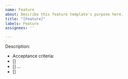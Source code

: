 ```yaml
---
name: Feature
about: Describe this feature template's purpose here.
title: "[Feature]"
labels: Feature
assignees: ''

---
```


Description:

- Acceptance criteria:
- []
- []
...
- []
